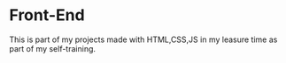 # Front-End
 
This is part of my projects made with HTML,CSS,JS in my leasure time as part of my self-training.
